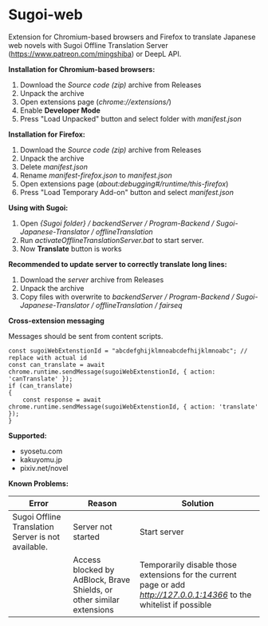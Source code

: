# Sugoi-web
Extension for Chromium-based browsers and Firefox to translate Japanese web novels with Sugoi Offline Translation Server (https://www.patreon.com/mingshiba) or DeepL API.

**Installation for Chromium-based browsers:**
1. Download the *Source code (zip)* archive from Releases
2. Unpack the archive
3. Open extensions page (*chrome://extensions/*)
4. Enable **Developer Mode**
5. Press "Load Unpacked" button and select folder with *manifest.json*

**Installation for Firefox:**
1. Download the *Source code (zip)* archive from Releases
2. Unpack the archive
3. Delete *manifest.json*
4. Rename *manifest-firefox.json* to *manifest.json*
5. Open extensions page (*about:debugging#/runtime/this-firefox*)
6. Press "Load Temporary Add-on" button and select *manifest.json*

**Using with Sugoi:**
1. Open *{Sugoi folder} / backendServer / Program-Backend / Sugoi-Japanese-Translator / offlineTranslation*
2. Run *activateOfflineTranslationServer.bat* to start server.
3. Now **Translate** button is works

**Recommended to update server to correctly translate long lines:**
1. Download the *server* archive from Releases
2. Unpack the archive
3. Copy files with overwrite to *backendServer / Program-Backend / Sugoi-Japanese-Translator / offlineTranslation / fairseq*

**Cross-extension messaging**

Messages should be sent from content scripts.

	const sugoiWebExtenstionId = "abcdefghijklmnoabcdefhijklmnoabc"; // replace with actual id
	const can_translate = await chrome.runtime.sendMessage(sugoiWebExtenstionId, { action: 'canTranslate' });
	if (can_translate)
	{
		const response = await chrome.runtime.sendMessage(sugoiWebExtenstionId, { action: 'translate' });
	}

**Supported:**
* syosetu.com
* kakuyomu.jp
* pixiv.net/novel

**Known Problems:**

| Error                                              |Reason|Solution|
|----------------------------------------------------|-----|-----|
| Sugoi Offline Translation Server is not available. |Server not started|Start server|
|                                                    |Access blocked by AdBlock, Brave Shields, or other similar extensions|Temporarily disable those extensions for the current page or add *http://127.0.0.1:14366* to the whitelist if possible|